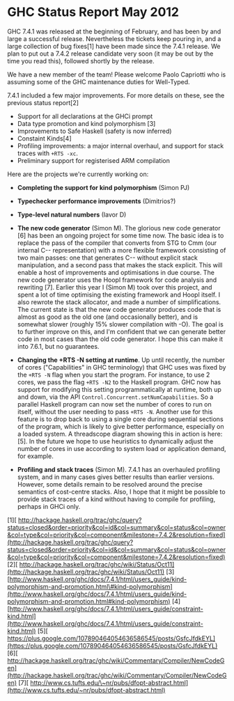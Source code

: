 # GHC Status Report May 2012


GHC 7.4.1 was released at the beginning of February, and has been by and large a successful release.  Nevertheless the tickets keep pouring in, and a large collection of bug fixes\[1\] have been made since the 7.4.1 release.  We plan to put out a 7.4.2 release candidate very soon (it may be out by the time you read this), followed shortly by the release.


We have a new member of the team! Please welcome Paolo Capriotti who is assuming some of the GHC maintenance duties for Well-Typed.


7.4.1 included a few major improvements.  For more details on these, see the previous status report\[2\]

- Support for all declarations at the GHCi prompt 
- Data type promotion and kind polymorphism \[3\]
- Improvements to Safe Haskell (safety is now inferred)
- Constaint Kinds\[4\]
- Profiling improvements: a major internal overhaul, and support for stack traces with `+RTS -xc`.
- Preliminary support for registerised ARM compilation


Here are the projects we're currently working on:

- **Completing the support for kind polymorphism** (Simon PJ)

- **Typechecker performance improvements** (Dimitrios?)

- **Type-level natural numbers** (Iavor D)

- **The new code generator** (Simon M).  The glorious new code generator \[6\] has been an ongoing project for some time now.  The basic idea is to replace the pass of the compiler that converts from STG to Cmm (our internal C-- representation) with a more flexible framework consisting of two main passes: one that generates C-- without explicit stack manipulation, and a second pass that makes the stack explicit.  This will enable a host of improvements and optimisations in due course.  The new code generator uses the Hoopl framework for code analysis and rewriting \[7\].  Earlier this year I (Simon M) took over this project, and spent a lot of time optimising the existing framework and Hoopl itself.  I also rewrote the stack allocator, and made a number of simplifications.  The current state is that the new code generator produces code that is almost as good as the old one (and occasionally better), and is somewhat slower (roughly 15% slower compilation with -O).  The goal is to further improve on this, and I'm confident that we can generate better code in most cases than the old code generator.  I hope this can make it into 7.6.1, but no guarantees.

- **Changing the +RTS -N setting at runtime**.  Up until recently, the number of cores ("Capabilities" in GHC terminology) that GHC uses was fixed by the `+RTS -N` flag when you start the program.  For instance, to use 2 cores, we pass the flag `+RTS -N2` to the Haskell program.  GHC now has support for modifying this setting programmatically at runtime, both up and down, via the API `Control.Concurrent.setNumCapabilities`.  So a parallel Haskell program can now set the number of cores to run on itself, without the user needing to pass `+RTS -N`.  Another use for this feature is to drop back to using a single core during sequential sections of the program, which is likely to give better performance, especially on a loaded system.  A threadscope diagram showing this in action is here: \[5\].  In the future we hope to use heuristics to dynamically adjust the number of cores in use according to system load or application demand, for example.

- **Profiling and stack traces**  (Simon M). 7.4.1 has an overhauled profiling system, and in many cases gives better results than earlier versions.  However, some details remain to be resolved around the precise semantics of cost-centre stacks.  Also, I hope that it might be possible to provide stack traces of a kind without having to compile for profiling, perhaps in GHCi only.

\[1\][ http://hackage.haskell.org/trac/ghc/query?status=closed&order=priority&col=id&col=summary&col=status&col=owner&col=type&col=priority&col=component&milestone=7.4.2&resolution=fixed](http://hackage.haskell.org/trac/ghc/query?status=closed&order=priority&col=id&col=summary&col=status&col=owner&col=type&col=priority&col=component&milestone=7.4.2&resolution=fixed)
\[2\][ http://hackage.haskell.org/trac/ghc/wiki/Status/Oct11](http://hackage.haskell.org/trac/ghc/wiki/Status/Oct11)
\[3\][http://www.haskell.org/ghc/docs/7.4.1/html/users_guide/kind-polymorphism-and-promotion.html\#kind-polymorphism](http://www.haskell.org/ghc/docs/7.4.1/html/users_guide/kind-polymorphism-and-promotion.html#kind-polymorphism)
\[4\][http://www.haskell.org/ghc/docs/7.4.1/html/users_guide/constraint-kind.html](http://www.haskell.org/ghc/docs/7.4.1/html/users_guide/constraint-kind.html)
\[5\][ https://plus.google.com/107890464054636586545/posts/GsfcJfdkEYL](https://plus.google.com/107890464054636586545/posts/GsfcJfdkEYL)
\[6\][ http://hackage.haskell.org/trac/ghc/wiki/Commentary/Compiler/NewCodeGen](http://hackage.haskell.org/trac/ghc/wiki/Commentary/Compiler/NewCodeGen)
\[7\][ http://www.cs.tufts.edu/\~nr/pubs/dfopt-abstract.html](http://www.cs.tufts.edu/~nr/pubs/dfopt-abstract.html)
